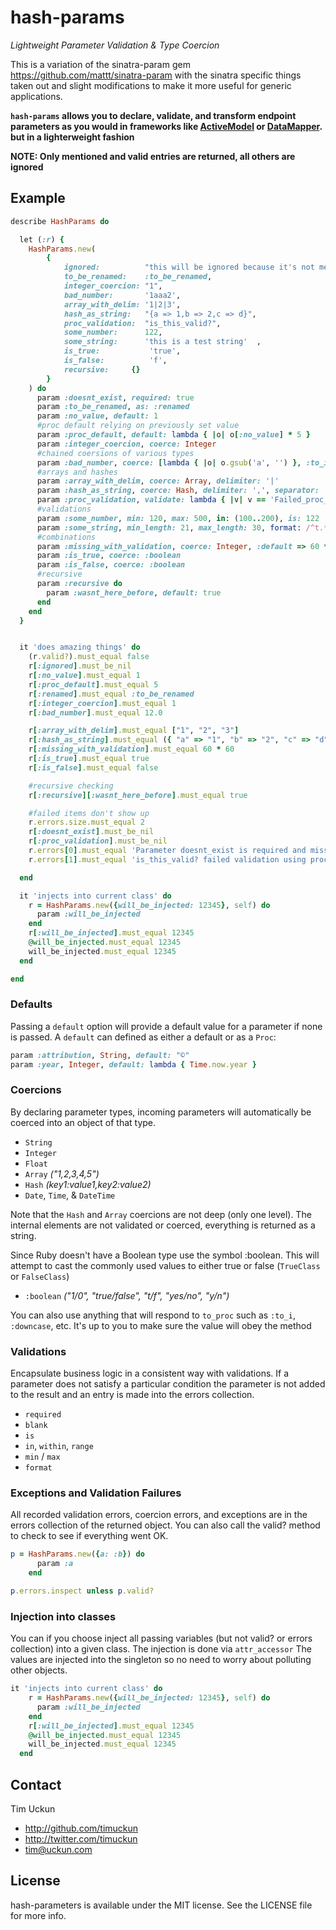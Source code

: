 # hash-params
_Lightweight Parameter Validation & Type Coercion_

This is a variation of the sinatra-param gem  https://github.com/mattt/sinatra-param
with the sinatra specific things taken out and slight modifications to make it more useful for generic applications.

**`hash-params` allows you to declare, validate, and transform endpoint parameters as you would in frameworks like [ActiveModel](http://rubydoc.info/gems/activemodel/3.2.3/frames) or [DataMapper](http://datamapper.org/). but in a lighterweight fashion**

**NOTE:  Only mentioned and valid entries are returned, all others are ignored**

## Example

``` ruby
describe HashParams do

  let (:r) {
    HashParams.new(
        {
            ignored:          "this will be ignored because it's not mentioned",
            to_be_renamed:    :to_be_renamed,
            integer_coercion: "1",
            bad_number:       '1aaa2',
            array_with_delim: '1|2|3',
            hash_as_string:   "{a => 1,b => 2,c => d}",
            proc_validation:  "is_this_valid?",
            some_number:      122,
            some_string:      'this is a test string'  ,
            is_true:           'true',
            is_false:          'f',
            recursive:     {}
        }
    ) do
      param :doesnt_exist, required: true
      param :to_be_renamed, as: :renamed
      param :no_value, default: 1
      #proc default relying on previously set value
      param :proc_default, default: lambda { |o| o[:no_value] * 5 }
      param :integer_coercion, coerce: Integer
      #chained coersions of various types
      param :bad_number, coerce: [lambda { |o| o.gsub('a', '') }, :to_i, Float]
      #arrays and hashes
      param :array_with_delim, coerce: Array, delimiter: '|'
      param :hash_as_string, coerce: Hash, delimiter: ',', separator: '=>'
      param :proc_validation, validate: lambda { |v| v == 'Failed_proc_validation' }
      #validations
      param :some_number, min: 120, max: 500, in: (100..200), is: 122
      param :some_string, min_length: 21, max_length: 30, format: /^t.*g$/
      #combinations
      param :missing_with_validation, coerce: Integer, :default => 60 * 60, :validate => lambda { |v| v >= 60 * 60 }
      param :is_true, coerce: :boolean
      param :is_false, coerce: :boolean
      #recursive
      param :recursive do
        param :wasnt_here_before, default: true
      end
    end
  }


  it 'does amazing things' do
    (r.valid?).must_equal false
    r[:ignored].must_be_nil
    r[:no_value].must_equal 1
    r[:proc_default].must_equal 5
    r[:renamed].must_equal :to_be_renamed
    r[:integer_coercion].must_equal 1
    r[:bad_number].must_equal 12.0

    r[:array_with_delim].must_equal ["1", "2", "3"]
    r[:hash_as_string].must_equal ({ "a" => "1", "b" => "2", "c" => "d" })
    r[:missing_with_validation].must_equal 60 * 60
    r[:is_true].must_equal true
    r[:is_false].must_equal false

    #recursive checking
    r[:recursive][:wasnt_here_before].must_equal true

    #failed items don't show up
    r.errors.size.must_equal 2
    r[:doesnt_exist].must_be_nil
    r[:proc_validation].must_be_nil
    r.errors[0].must_equal 'Parameter doesnt_exist is required and missing'
    r.errors[1].must_equal 'is_this_valid? failed validation using proc'

  end

  it 'injects into current class' do
    r = HashParams.new({will_be_injected: 12345}, self) do
      param :will_be_injected
    end
    r[:will_be_injected].must_equal 12345
    @will_be_injected.must_equal 12345
    will_be_injected.must_equal 12345
  end

end

```


### Defaults

Passing a `default` option will provide a default value for a parameter if none is passed.  A `default` can defined as either a default or as a `Proc`:

```ruby
param :attribution, String, default: "©"
param :year, Integer, default: lambda { Time.now.year }
```


### Coercions

By declaring parameter types, incoming parameters will automatically be coerced into an object of that type.

- `String`
- `Integer`
- `Float`
- `Array` _("1,2,3,4,5")_
- `Hash` _(key1:value1,key2:value2)_
- `Date`, `Time`, & `DateTime`

Note that the `Hash` and `Array` coercions are not deep (only one level).  The internal elements are not validated or coerced, everything is returned as a string.
 
Since Ruby doesn't have a Boolean type use the symbol :boolean.  This will attempt to cast the commonly used values to either true or false (`TrueClass` or `FalseClass`)
- `:boolean` _("1/0", "true/false", "t/f", "yes/no", "y/n")_

You can also use anything that will respond to `to_proc` such as `:to_i`, `:downcase`, etc.  It's up to you to make sure the value will obey the method


### Validations

Encapsulate business logic in a consistent way with validations. If a parameter does not satisfy a particular condition the parameter is not added to the result and an entry is made into the errors collection.

- `required`
- `blank`
- `is`
- `in`, `within`, `range`
- `min` / `max`
- `format`




### Exceptions and Validation Failures

All recorded validation errors, coercion errors, and exceptions are in the errors collection of the returned object. You can also call the valid? method to check to see if everything went OK.

```ruby
p = HashParams.new({a: :b}) do 
      param :a
    end

p.errors.inspect unless p.valid?
```

### Injection into classes

You can if you choose inject all passing variables (but not valid? or errors collection) into a given class.  The injection is done via  `attr_accessor` The values are injected into the singleton so no need to worry about polluting other objects.

```ruby
it 'injects into current class' do
    r = HashParams.new({will_be_injected: 12345}, self) do
      param :will_be_injected
    end
    r[:will_be_injected].must_equal 12345
    @will_be_injected.must_equal 12345
    will_be_injected.must_equal 12345
  end
```


## Contact

Tim Uckun

- http://github.com/timuckun
- http://twitter.com/timuckun
- tim@uckun.com

## License

hash-parameters is available under the MIT license. See the LICENSE file for more info.
